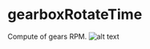 # gearboxRotateTime
Compute of gears RPM.
![alt text](https://skola.jinak.cz/wp-content/uploads/2023/12/GearPrototype022-1024x1024.png)

